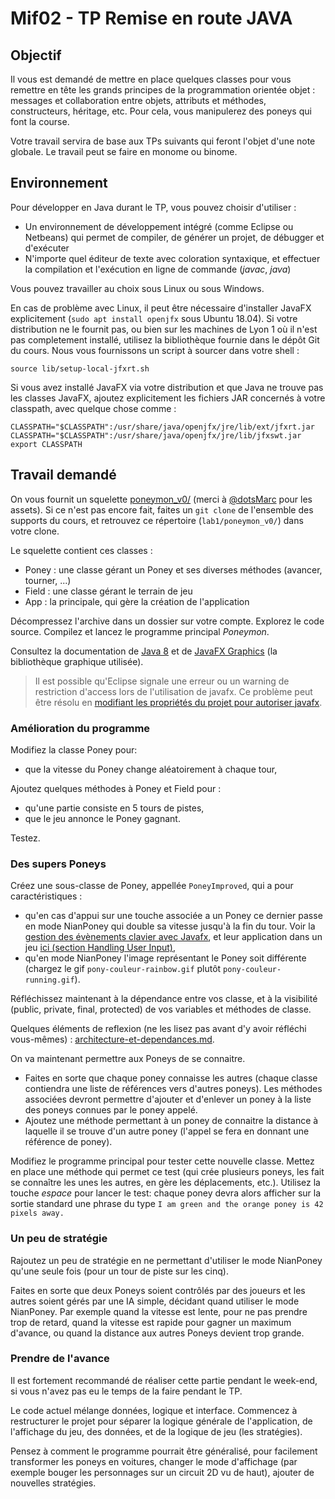 Mif02 - TP Remise en route JAVA
===============================

Objectif
--------

Il vous est demandé de mettre en place quelques classes pour vous
remettre en tête les grands principes de la programmation orientée
objet : messages et collaboration entre objets, attributs et méthodes,
constructeurs, héritage, etc. Pour cela, vous manipulerez des poneys
qui font la course.

Votre travail servira de base aux TPs suivants qui feront l'objet d'une
note globale.
Le travail peut se faire en monome ou binome.

Environnement
-------------

Pour développer en Java durant le TP, vous pouvez choisir d'utiliser :

-   Un environnement de développement intégré (comme Eclipse ou
    Netbeans) qui permet de compiler, de générer un projet, de débugger
    et d'exécuter
-   N'importe quel éditeur de texte avec coloration syntaxique, et
    effectuer la compilation et l'exécution en ligne de commande
    (*javac*, *java*)

Vous pouvez travailler au choix sous Linux ou sous Windows.

En cas de problème avec Linux, il peut être nécessaire d'installer
JavaFX explicitement (`sudo apt install openjfx` sous Ubuntu 18.04).
Si votre distribution ne le fournit pas, ou bien sur les machines de
Lyon 1 où il n'est pas completement installé, utilisez la bibliothèque
fournie dans le dépôt Git du cours. Nous vous fournissons un script à
sourcer dans votre shell :

    source lib/setup-local-jfxrt.sh

Si vous avez installé JavaFX via votre distribution et que Java ne
trouve pas les classes JavaFX, ajoutez explicitement les fichiers JAR
concernés à votre classpath, avec quelque chose comme :

    CLASSPATH="$CLASSPATH":/usr/share/java/openjfx/jre/lib/ext/jfxrt.jar
    CLASSPATH="$CLASSPATH":/usr/share/java/openjfx/jre/lib/jfxswt.jar
    export CLASSPATH

Travail demandé
---------------

On vous fournit un squelette [poneymon\_v0/](./poneymon_v0/) (merci à
[@dotsMarc](http://dotsmarc.tumblr.com/) pour les assets). Si ce n'est
pas encore fait, faites un `git clone` de l'ensemble des supports du
cours, et retrouvez ce répertoire (`lab1/poneymon_v0/`) dans votre
clone.

Le squelette contient ces classes :

-   Poney : une classe gérant un Poney et ses diverses méthodes
    (avancer, tourner, ...)
-   Field : une classe gérant le terrain de jeu
-   App : la principale, qui gère la création de l'application

Décompressez l'archive dans un dossier sur votre compte. Explorez le
code source. Compilez et lancez le programme principal *Poneymon*.

Consultez la documentation de [Java
8](https://docs.oracle.com/javase/10/docs/api/overview-summary.html) et de
[JavaFX Graphics](https://docs.oracle.com/javase/10/docs/api/javafx.graphics-summary.html)
(la bibliothèque graphique utilisée).

> Il est possible qu'Eclipse signale une erreur ou un warning de
> restriction d'access lors de l'utilisation de javafx. Ce problème peut
> être résolu en [modifiant les propriétés du projet pour autoriser
> javafx](http://stackoverflow.com/questions/22812488/using-javafx-in-jre-8).

### Amélioration du programme

Modifiez la classe Poney pour:

-   que la vitesse du Poney change aléatoirement à chaque tour,

Ajoutez quelques méthodes à Poney et Field pour :

-   qu'une partie consiste en 5 tours de pistes,
-   que le jeu annonce le Poney gagnant.

Testez.

### Des supers Poneys

Créez une sous-classe de Poney, appellée `PoneyImproved`, qui a pour
caractéristiques :

-   qu'en cas d'appui sur une touche associée a un Poney ce dernier
    passe en mode NianPoney qui double sa vitesse jusqu'à la fin du
    tour. Voir la [gestion des évènements clavier avec
    Javafx](http://docs.oracle.com/javafx/2/events/jfxpub-events.htm),
    et leur application dans un jeu [ici (section Handling User
    Input)](http://gamedevelopment.tutsplus.com/tutorials/introduction-to-javafx-for-game-development--cms-23835),
-   qu'en mode NianPoney l'image représentant le Poney soit différente
    (chargez le gif `pony-couleur-rainbow.gif` plutôt
    `pony-couleur-running.gif`).

Réfléchissez maintenant à la dépendance entre vos classe, et à la
visibilité (public, private, final, protected) de vos variables et
méthodes de classe.

Quelques éléments de reflexion (ne les lisez pas avant d'y avoir
réfléchi vous-mêmes) :
[architecture-et-dependances.md](architecture-et-dependances.md).

On va maintenant permettre aux Poneys de se connaitre.

-   Faites en sorte que chaque poney connaisse les autres (chaque classe
    contiendra une liste de références vers d'autres poneys). Les
    méthodes associées devront permettre d'ajouter et d'enlever un poney
    à la liste des poneys connues par le poney appelé.
-   Ajoutez une méthode permettant à un poney de connaitre la distance à
    laquelle il se trouve d'un autre poney (l'appel se fera en donnant
    une référence de poney).

Modifiez le programme principal pour tester cette nouvelle classe.
Mettez en place une méthode qui permet ce test (qui crée plusieurs
poneys, les fait se connaître les unes les autres, en gère les
déplacements, etc.). Utilisez la touche *espace* pour lancer le test:
chaque poney devra alors afficher sur la sortie standard une phrase du
type `I am green and the orange poney is 42 pixels away.`

### Un peu de stratégie

Rajoutez un peu de stratégie en ne permettant d'utiliser le mode
NianPoney qu'une seule fois (pour un tour de piste sur les cinq).

Faites en sorte que deux Poneys soient contrôlés par des joueurs et les
autres soient gérés par une IA simple, décidant quand utiliser le mode
NianPoney. Par exemple quand la vitesse est lente, pour ne pas prendre
trop de retard, quand la vitesse est rapide pour gagner un maximum
d'avance, ou quand la distance aux autres Poneys devient trop grande.

### Prendre de l'avance

Il est fortement recommandé de réaliser cette partie pendant le
week-end, si vous n'avez pas eu le temps de la faire pendant le TP.

Le code actuel mélange données, logique et interface. Commencez à
restructurer le projet pour séparer la logique générale de
l'application, de l'affichage du jeu, des données, et de la logique de
jeu (les stratégies).

Pensez à comment le programme pourrait être généralisé, pour facilement
transformer les poneys en voitures, changer le mode d'affichage (par
exemple bouger les personnages sur un circuit 2D vu de haut), ajouter de
nouvelles stratégies.
